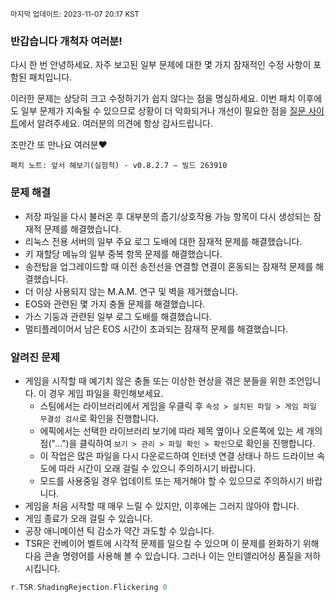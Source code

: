 <sup>마지막 업데이트: 2023-11-07 20:17 KST</sup>

### 반갑습니다 개척자 여러분!

다시 한 번 안녕하세요. 자주 보고된 일부 문제에 대한 몇 가지 잠재적인 수정 사항이 포함된 패치입니다.

이러한 문제는 상당히 크고 수정하기가 쉽지 않다는 점을 명심하세요. 이번 패치 이후에도 일부 문제가 지속될 수 있으므로 상황이 더 악화되거나 개선이 필요한 점을 [질문 사이트](https://questions.satisfactorygame.com/)에서 알려주세요. 여러분의 의견에 항상 감사드립니다.

조만간 또 만나요 여러분❤️

```
패치 노트: 앞서 해보기(실험적) - v0.8.2.7 – 빌드 263910
```

### 문제 해결
- 저장 파일을 다시 불러온 후 대부분의 줍기/상호작용 가능 항목이 다시 생성되는 잠재적 문제를 해결했습니다.
- 리눅스 전용 서버의 일부 주요 로그 도배에 대한 잠재적 문제를 해결했습니다.
- 키 재할당 메뉴의 일부 중복 항목 문제를 해결했습니다.
- 송전탑을 업그레이드할 때 이전 송전선을 연결할 연결이 혼동되는 잠재적 문제를 해결했습니다.
- 더 이상 사용되지 않는 M.A.M. 연구 및 벽을 제거했습니다.
- EOS와 관련된 몇 가지 충돌 문제를 해결했습니다.
- 가스 기둥과 관련된 일부 로그 도배를 해결했습니다.
- 멀티플레이어서 남은 EOS 시간이 초과되는 잠재적 문제를 해결했습니다.

### 알려진 문제
- 게임을 시작할 때 예기치 않은 충돌 또는 이상한 현상을 겪은 분들을 위한 조언입니다. 이 경우 게임 파일을 확인해보세요.
  - 스팀에서는 라이브러리에서 게임을 우클릭 후 `속성 > 설치된 파일 > 게임 파일 무결성 검사`로 확인을 진행합니다.
  - 에픽에서는 선택한 라이브러리 보기에 따라 제목 옆이나 오른쪽에 있는 세 개의 점("...")을 클릭하여 `보기 > 관리 > 파일 확인 > 확인`으로 확인을 진행합니다.
  - 이 작업은 많은 파일을 다시 다운로드하여 인터넷 연결 상태나 하드 드라이브 속도에 따라 시간이 오래 걸릴 수 있으니 주의하시기 바랍니다.
  - 모드를 사용중일 경우 업데이트 또는 제거해야 할 수 있으므로 주의하시기 바랍니다.
- 게임을 처음 시작할 때 매우 느릴 수 있지만, 이후에는 그러지 않아야 합니다.
- 게임 종료가 오래 걸릴 수 있습니다.
- 공장 애니메이션 틱 감소가 약간 과도할 수 있습니다.
- TSR은 컨베이어 벨트에 시각적 문제를 일으킬 수 있으며 이 문제를 완화하기 위해 다음 콘솔 명령어를 사용해 볼 수 있습니다. 그러나 이는 안티앨리어싱 품질을 저하시킵니다.
```cpp
r.TSR.ShadingRejection.Flickering 0
```
